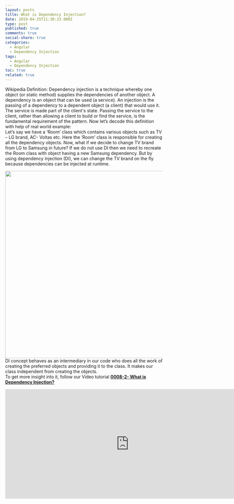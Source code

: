 ```yaml
---
layout: posts
title: What is Dependency Injection?
date: 2019-04-25T11:30:23.000Z
type: post
published: true
comments: true
social-share: true
categories:
  - Angular
  - Dependency Injection
tags:
  - Angular
  - Dependency Injection
toc: true
related: true
---
```


<p>Wikipedia Definition: Dependency injection is a technique whereby one object (or static method) supplies the dependencies of another object. A dependency is an object that can be used (a service). An injection is the passing of a dependency to a dependent object (a client) that would use it. The service is made part of the client's state. Passing the service to the client, rather than allowing a client to build or find the service, is the fundamental requirement of the pattern. Now let’s decode this definition with help of real world example:<br />
Let’s say we have a ‘Room’ class which contains various objects such as TV – LG brand, AC- Voltas etc. Here the ‘Room’ class is responsible for creating all the dependency objects. Now, what if we decide to change TV brand from LG to Samsung in future? If we do not use DI then we need to recreate the Room class with object having a new Samsung dependency. But by using dependency injection (DI), we can change the TV brand on the fly because dependencies can be injected at runtime.</p>
<p><img class="alignnone size-full wp-image-2008" src="{{ site.baseurl }}/assets/2019/04/DI.png" alt="" width="2000" height="598" /><br />
DI concept behaves as an intermediary in our code who does all the work of creating the preferred objects and providing it to the class. It makes our class independent from creating the objects.<br />
To get more insight into it, follow our Video tutorial <strong><a href="https://www.youtube.com/watch?v=Uo4TTIVWB_I" target="_blank" rel="noopener noreferrer">0008-2- What is Dependency Injection?</a></strong></p>
<p><iframe src="https://www.youtube.com/embed/Uo4TTIVWB_I" width="790" height="350" frameborder="0" allowfullscreen="allowfullscreen"><span data-mce-type="bookmark" style="display: inline-block; width: 0px; overflow: hidden; line-height: 0;" class="mce_SELRES_start">﻿</span></iframe></p>
